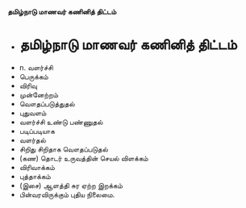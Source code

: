 **தமிழ்நாடு மாணவர் கணினித் திட்டம்**
- # தமிழ்நாடு மாணவர் கணினித் திட்டம்
- n. வளர்ச்சி
- பெருக்கம்
- விரிவு
- முன்னேற்றம்
- வௌதப்படுத்துதல்
- புதுவளம்
- வளர்ச்சி உண்டு பண்ணுதல்
- படிப்படியாக
- வளர்தல்
- சிறிது சிறிதாக வௌதப்படுதல்
- (கண) தொடர் உருவத்தின் செயல் விளக்கம்
- விரிவாக்கம்
- புத்தாக்கம்
- (இசை) ஆளத்தி சுர ஏற்ற இறக்கம்
- பின்வரவிருக்கும் புதிய நிலைமை.

